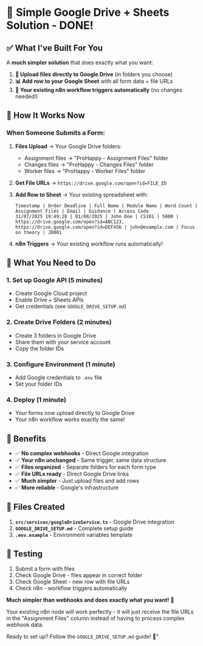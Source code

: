 # 🎯 Simple Google Drive + Sheets Solution - DONE!

## ✅ What I've Built For You

A **much simpler solution** that does exactly what you want:

1. **📁 Upload files directly to Google Drive** (in folders you choose)
2. **📊 Add row to your Google Sheet** with all form data + file URLs  
3. **🔄 Your existing n8n workflow triggers automatically** (no changes needed!)

## 🚀 How It Works Now

### **When Someone Submits a Form:**

1. **Files Upload** → Your Google Drive folders:
   - Assignment files → "ProHappy - Assignment Files" folder
   - Changes files → "ProHappy - Changes Files" folder  
   - Worker files → "ProHappy - Worker Files" folder

2. **Get File URLs** → `https://drive.google.com/open?id=FILE_ID`

3. **Add Row to Sheet** → Your existing spreadsheet with:
   ```
   Timestamp | Order Deadline | Full Name | Module Name | Word Count | Assignment Files | Email | Guidance | Access Code
   31/07/2025 19:49:28 | 01/08/2025 | John Doe | CS101 | 5000 | https://drive.google.com/open?id=ABC123, https://drive.google.com/open?id=DEF456 | john@example.com | Focus on theory | JD001
   ```

4. **n8n Triggers** → Your existing workflow runs automatically!

## 🔧 What You Need to Do

### 1. **Set up Google API** (5 minutes)
- Create Google Cloud project
- Enable Drive + Sheets APIs  
- Get credentials (see `GOOGLE_DRIVE_SETUP.md`)

### 2. **Create Drive Folders** (2 minutes)
- Create 3 folders in Google Drive
- Share them with your service account
- Copy the folder IDs

### 3. **Configure Environment** (1 minute)
- Add Google credentials to `.env` file
- Set your folder IDs

### 4. **Deploy** (1 minute)
- Your forms now upload directly to Google Drive
- Your n8n workflow works exactly the same!

## 🎉 Benefits

- ✅ **No complex webhooks** - Direct Google integration
- ✅ **Your n8n unchanged** - Same trigger, same data structure  
- ✅ **Files organized** - Separate folders for each form type
- ✅ **File URLs ready** - Direct Google Drive links
- ✅ **Much simpler** - Just upload files and add rows
- ✅ **More reliable** - Google's infrastructure

## 📁 Files Created

1. **`src/services/googleDriveService.ts`** - Google Drive integration
2. **`GOOGLE_DRIVE_SETUP.md`** - Complete setup guide
3. **`.env.example`** - Environment variables template

## 🧪 Testing

1. Submit a form with files
2. Check Google Drive - files appear in correct folder
3. Check Google Sheet - new row with file URLs
4. Check n8n - workflow triggers automatically

**Much simpler than webhooks and does exactly what you want!** 🚀

Your existing n8n node will work perfectly - it will just receive the file URLs in the "Assignment Files" column instead of having to process complex webhook data.

Ready to set up? Follow the `GOOGLE_DRIVE_SETUP.md` guide! 🎯"